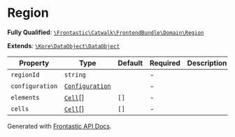 #  Region

**Fully Qualified**: [`\Frontastic\Catwalk\FrontendBundle\Domain\Region`](../../../../src/php/FrontendBundle/Domain/Region.php)

**Extends**: [`\Kore\DataObject\DataObject`](https://github.com/kore/DataObject)

Property|Type|Default|Required|Description
--------|----|-------|--------|-----------
`regionId` | `string` |  | - | 
`configuration` | [`Configuration`](Region/Configuration.md) |  | - | 
`elements` | [`Cell`](Cell.md)[] | `[]` | - | 
`cells` | [`Cell`](Cell.md)[] | `[]` | - | 

Generated with [Frontastic API Docs](https://github.com/FrontasticGmbH/apidocs).
